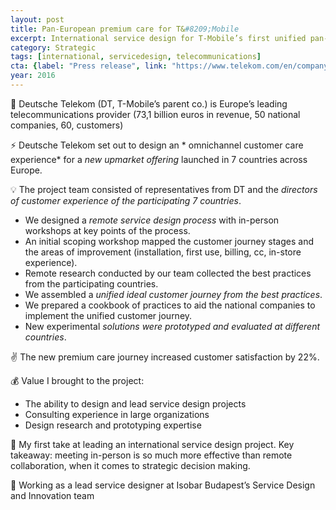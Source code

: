 ```yaml
---
layout: post
title: Pan-European premium care for T&#8209;Mobile
excerpt: International service design for T-Mobile’s first unified pan-european offering
category: Strategic
tags: [international, servicedesign, telecommunications]
cta: {label: "Press release", link: "https://www.telekom.com/en/company/details/magenta-one-europe-wide-363356"}
year: 2016
---
```


🏢 Deutsche Telekom (DT, T-Mobile’s parent co.) is Europe’s leading telecommunications provider (73,1 billion euros in revenue, 50 national companies, 60, customers) 

⚡ Deutsche Telekom set out to design an * omnichannel customer care experience* for a *new upmarket offering* launched in 7 countries across Europe. 

💡 The project team consisted of representatives from DT and the *directors of customer experience of the participating 7 countries*.

- We designed a *remote service design process* with in-person workshops at key points of the process.
- An initial scoping workshop mapped the customer journey stages and the areas of improvement (installation, first use, billing, cc, in-store experience).
- Remote research conducted by our team collected the best practices from the participating countries.
- We assembled a *unified ideal customer journey from the best practices*.
- We prepared a cookbook of practices to aid the national companies to implement the unified customer journey.
- New experimental *solutions were prototyped and evaluated at different countries*. 

✌️ The new premium care journey increased customer satisfaction by 22%. 

💰 Value I brought to the project:

- The ability to design and lead service design projects
- Consulting experience in large organizations
- Design research and prototyping expertise 

💙 My first take at leading an international service design project. Key takeaway: meeting in-person is so much more effective than remote collaboration, when it comes to strategic decision making. 

👥 Working as a lead service designer at Isobar Budapest’s Service Design and Innovation team